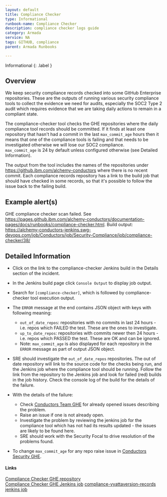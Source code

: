 ```yaml
---
layout: default
title: Compliance Checker
type: Informational
runbook-name: Compliance Checker
description: compliance checker logs guide
category: Armada
service: NA
tags: GITHUB, compliance
parent: Armada Runbooks

---
```


Informational
{: .label }

## Overview
We keep security compliance records checked into some GitHub Enterprise repositories. These are the outputs of running various security compliance tools to collect the evidence we need for audits, especially the SOC2 Type 2 audit which requires evidence that we are taking daily actions to remain in a compliant state.

The compliance-checker tool checks the GHE repositories where the daily compliance tool records should be committed. If it finds at least one repository that hasn't had a commit in the last `max_commit_age` hours then it means that one of the compliance tools is failing and that needs to be investigated otherwise we will lose our SOC2 compliance.  
`max_commit_age` is 24 by default unless configured otherwise (see Detailed Information).

The output from the tool includes the names of the repositories under https://github.ibm.com/alchemy-conductors where there is no recent commit. Each compliance records repository has a link to the build job that should have checked in some records, so that it's possible to follow the issue back to the failing build.

## Example alert(s)
GHE compliance checker scan failed. See https://pages.github.ibm.com/alchemy-conductors/documentation-pages/docs/runbooks/compliance-checker.html. Build output: https://alchemy-conductors-jenkins.swg-devops.com/job/Conductors/job/Security-Compliance/job/compliance-checker/38/

## Detailed Information
- Click on the link to the compliance-checker Jenkins build in the Details section of the incident.
- In the Jenkins build page click `Console Output`  to display job output.
- Search for `[compliance-checker]`, which is followed by compliance-checker tool execution output.
- The `ERROR` message at the end contains JSON object with keys with following meaning:
    - `out_of_date_repos`: repositories with no commits in last 24 hours - i.e. repos which FAILED the test. These are the ones to investigate.
    - `up_to_date_repos`: repositories with commits newer then 24 hours - i.e. repos which PASSED the test. These are OK and can be ignored.
    - Note: `max_commit_age` is also displayed for each repository in the `ERROR` message as part of output JSON object.

- SRE should investigate the `out_of_date_repos` repositories. The out of date repository will link to the source code for the checks being run, and the Jenkins job where the compliance tool should be running. Follow the link from the repository to the Jenkins job and look for failed (red) builds in the job history. Check the console log of the build for the details of the failure.  

- With the details of the failure:
    - Check [Conductors Team GHE](https://github.ibm.com/alchemy-conductors/team/issues) for already opened issues describing the problem.
    - Raise an issue if one is not already open.
    - Investigate the problem by reviewing the jenkins job for the compliance tool which has not had its results updated - the issues are likely to be found here.
    - SRE should work with the Security Focal to drive resolution of the problems found.

- To change `max_commit_age` for any repo raise issue in [Conductors Security GHE](https://github.ibm.com/alchemy-conductors/security/issues).

#### Links
[Compliance Checker GHE repository](https://github.ibm.com/alchemy-conductors/compliance-checker)  
[Compliance Checker GHE Jenkins job](https://alchemy-conductors-jenkins.swg-devops.com/job/Conductors/job/Security-Compliance/job/compliance-checker/)
[compliance-vyattaversion-records jenkins job](https://alchemy-conductors-jenkins.swg-devops.com/job/Conductors/job/Security-Compliance/job/parrot-checker/)
